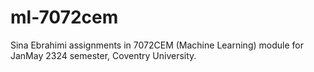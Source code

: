 # ml-7072cem
Sina Ebrahimi assignments in 7072CEM (Machine Learning) module for JanMay 2324 semester, Coventry University.
